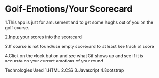 # Golf-Emotions/Your Scorecard

1.This app is just for amusement and 
to get some laughs out of you on the golf
course.

2.Input your scores into the scorecard

3.If course is not found/use empty scorecard
to at least kee track of score

4.Click on the clock button and see what Gif
shows up and see if it is accurate on your
current emotions of your round

Technologies Used
1.HTML
2.CSS
3.Javascript
4.Bootstrap
